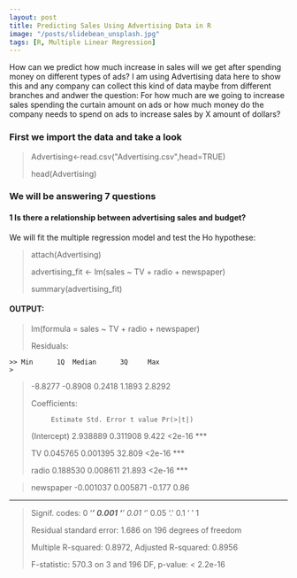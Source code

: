 ```yaml
---
layout: post
title: Predicting Sales Using Advertising Data in R
image: "/posts/slidebean_unsplash.jpg"
tags: [R, Multiple Linear Regression]
---
```

How can we predict how much increase in sales will we get after spending money on different types of ads? I am using Advertising data here to show this and any company can collect this kind of data maybe from different branches and andwer the question: For how much are we going to increase sales spending the curtain amount on ads or how much money do the company needs to spend on ads to increase sales by X amount of dollars? 

### First we import the data and take a look

> Advertising<-read.csv("Advertising.csv",head=TRUE)
> 
> head(Advertising)

### We will be answering 7 questions
#### 1 Is there a relationship between advertising sales and budget?

We will fit the multiple regression model and test the Ho hypothese:
> attach(Advertising)
> 
> advertising_fit <- lm(sales ~ TV + radio + newspaper)
> 
> summary(advertising_fit)

#### OUTPUT:

> lm(formula = sales ~ TV + radio + newspaper)
>
> Residuals:
> 
    >> Min      1Q  Median      3Q     Max 
    >
> -8.8277 -0.8908  0.2418  1.1893  2.8292 
>
> Coefficients:
>
>          Estimate Std. Error t value Pr(>|t|) 
>             
> (Intercept)  2.938889   0.311908   9.422   <2e-16 ***
> 
> TV           0.045765   0.001395  32.809   <2e-16 ***
> 
> radio        0.188530   0.008611  21.893   <2e-16 ***

> newspaper   -0.001037   0.005871  -0.177     0.86    
> 
---
> Signif. codes:  0 ‘***’ 0.001 ‘**’ 0.01 ‘*’ 0.05 ‘.’ 0.1 ‘ ’ 1
> 
> Residual standard error: 1.686 on 196 degrees of freedom
> 
> Multiple R-squared:  0.8972,	Adjusted R-squared:  0.8956 
> 
> F-statistic: 570.3 on 3 and 196 DF,  p-value: < 2.2e-16
